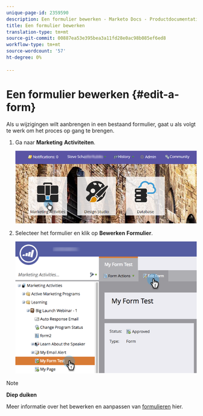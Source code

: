 ```yaml
---
unique-page-id: 2359590
description: Een formulier bewerken - Marketo Docs - Productdocumentatie
title: Een formulier bewerken
translation-type: tm+mt
source-git-commit: 00887ea53e395bea3a11fd28e0ac98b085ef6ed8
workflow-type: tm+mt
source-wordcount: '57'
ht-degree: 0%

---
```



# Een formulier bewerken {#edit-a-form}

Als u wijzigingen wilt aanbrengen in een bestaand formulier, gaat u als volgt te werk om het proces op gang te brengen.

1. Ga naar **Marketing** **Activiteiten**.

   ![](assets/login-marketing-activities.png)

1. Selecteer het formulier en klik op **Bewerken** **Formulier**.

   ![](assets/editform.png)

>[!NOTE]
>
>**Diep duiken**
>
>Meer informatie over het bewerken en aanpassen van [formulieren](http://docs.marketo.com/display/docs/forms) hier.


